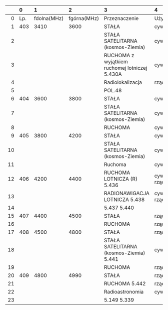 |    | 0   | 1           | 2           | 3                                             | 4               |
|---:|:----|:------------|:------------|:----------------------------------------------|:----------------|
|  0 | Lp. | fdolna(MHz) | fgórna(MHz) | Przeznaczenie                                 | Użytkowanie     |
|  1 | 403 | 3410        | 3600        | STAŁA                                         | cywilne         |
|  2 |     |             |             | STAŁA SATELITARNA (kosmos-Ziemia)             | cywilne         |
|  3 |     |             |             | RUCHOMA z wyjątkiem ruchomej lotniczej 5.430A | cywilne         |
|  4 |     |             |             | Radiolokalizacja                              | rządowe         |
|  5 |     |             |             | POL.48                                        |                 |
|  6 | 404 | 3600        | 3800        | STAŁA                                         | cywilne         |
|  7 |     |             |             | STAŁA SATELITARNA (kosmos-Ziemia)             | cywilne         |
|  8 |     |             |             | RUCHOMA                                       | cywilne         |
|  9 | 405 | 3800        | 4200        | STAŁA                                         | cywilne         |
| 10 |     |             |             | STAŁA SATELITARNA (kosmos-Ziemia)             | cywilne         |
| 11 |     |             |             | Ruchoma                                       | cywilne         |
| 12 | 406 | 4200        | 4400        | RUCHOMA LOTNICZA  (R) 5.436                   | cywilno-rządowe |
| 13 |     |             |             | RADIONAWIGACJA LOTNICZA 5.438                 | cywilno-rządowe |
| 14 |     |             |             | 5.437 5.440                                   |                 |
| 15 | 407 | 4400        | 4500        | STAŁA                                         | rządowe         |
| 16 |     |             |             | RUCHOMA                                       | rządowe         |
| 17 | 408 | 4500        | 4800        | STAŁA                                         | rządowe         |
| 18 |     |             |             | STAŁA SATELITARNA (kosmos-Ziemia) 5.441       | cywilne         |
| 19 |     |             |             | RUCHOMA                                       | rządowe         |
| 20 | 409 | 4800        | 4990        | STAŁA                                         | rządowe         |
| 21 |     |             |             | RUCHOMA 5.442                                 | rządowe         |
| 22 |     |             |             | Radioastronomia                               | cywilne         |
| 23 |     |             |             | 5.149 5.339                                   |                 |